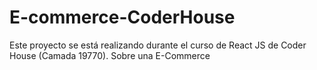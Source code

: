 # E-commerce-CoderHouse
Este proyecto se está realizando durante el curso de React JS de Coder House (Camada 19770). Sobre una E-Commerce
